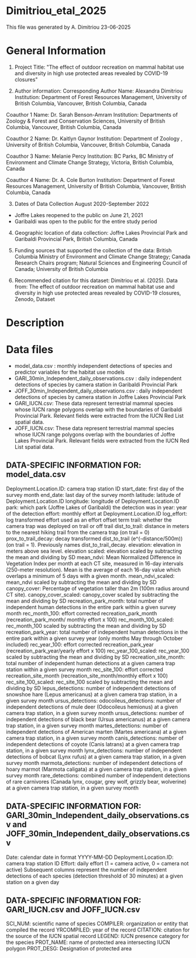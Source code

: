 # Dimitriou_etal_2025
This file was generated by A. Dimitriou 23-06-2025

# General Information 

1. Project Title: "The effect of outdoor recreation on mammal habitat use and diversity in high use protected areas revealed by COVID-19 closures"

2. Author information: 
Corresponding Author
		Name: Alexandra Dimitriou
		Institution: Department of Forest Resources Management, University of British Columbia, Vancouver, British Columbia, Canada

Coauthor 1 
Name: Dr. Sarah Benson-Amram
		Institution: Departments of Zoology & Forest and Conservation Sciences, University of British Columbia, Vancouver, British Columbia, Canada
		
Coauthor 2 
Name: Dr. Kaitlyn Gaynor
		Institution: Department of Zoology , University of British Columbia, Vancouver, British Columbia, Canada
		
Coauthor 3
Name: Melanie Percy
		Institution: BC Parks, BC Ministry of Environment and Climate Change Strategy, Victoria, British Columbia, Canada
		
Coauthor 4 
Name: Dr. A. Cole Burton
		Institution: Department of Forest Resources Management, University of British Columbia, Vancouver, British Columbia, Canada
		
3. Dates of Data Collection August 2020-September 2022
- Joffre Lakes reopened to the public on June 21, 2021
- Garibaldi was open to the public for the entire study period

4. Geographic location of data collection: Joffre Lakes Provincial Park and Garibaldi Provincial Park, British Columbia, Canada

5. Funding sources that supported the collection of the data: British Columbia Ministry of Environment and Climate Change Strategy; Canada Research Chairs program; Natural Sciences and Engineering Council of Canada; University of British Columbia

6. Recommended citation for this dataset: Dimitriou et al. (2025). Data from: The effect of outdoor recreation on mammal habitat use and diversity in high use protected areas revealed by COVID-19 closures, Zenodo, Dataset

# Description


# Data files
- model_data.csv : monthly independent detections of species and predictor variables for the habitat use models
- GARI_30min_Independent_daily_observations.csv : daily independent detections of species by camera station in Garibaldi Provincial Park 
- JOFF_30min_Independent_daily_observations.csv : daily independent detections of species by camera station in Joffre Lakes Provincial Park
- GARI_IUCN.csv: These data represent terrestrial mammal species whose IUCN range polygons overlap with the boundaries of Garibaldi Provincial Park. Relevant fields were extracted from the IUCN Red List spatial data.
- JOFF_IUCN.csv: These data represent terrestrial mammal species whose IUCN range polygons overlap with the boundaries of Joffre Lakes Provincial Park. Relevant fields were extracted from the IUCN Red List spatial data.

## DATA-SPECIFIC INFORMATION FOR: model_data.csv
Deployment.Location.ID: camera trap station ID
start_date: first day of the survey month
end_date: last day of the survey month
latitude: latitude of Deployment.Location.ID
longitude: longitude of Deployment.Location.ID
park: which park (Joffre Lakes of Garibaldi) the detection was in
year: year of the detection
effort: monthly effort at Deployment.Location.ID
log_effort: log transformed effort used as an effort offset term
trail: whether the camera trap was deployed on trail or off trail
dist_to_trail: distance in meters to the nearest hiking trail from the camera trap (on trail = 0)
prox_to_trail_decay: decay transformed dist_to_trail (e^(-distance/500m)) (on trail = 1). Previously names dist_to_trail_decay.
elevation: elevation in meters above sea level.
elevation scaled: elevation scaled by subtracting the mean and dividing by SD
mean_ndvi: Mean Normalized Difference in Vegetation Index per month at each CT site, measured in 16-day intervals (250-meter resolution). Mean is the average of each 16-day value which overlaps a minimum of 5 days with a given month.
mean_ndvi_scaled: mean_ndvi scaled by subtracting the mean and dividing by SD
canopy_cover: Percentage of vegetation taller than 2m (100m radius around CT site).
canopy_cover_scaled: canopy_cover scaled by subtracting the mean and dividing by SD
recreation_park_month: total number of independent human detections in the entire park within a given survey month
rec_month_100: effort corrected recreation_park_month (recreation_park_month/ monthly effort x 100)
rec_month_100_scaled: rec_month_100 scaled by subtracting the mean and dividing by SD
recreation_park_year: total number of independent human detections in the entire park within a given survey year (only months May through October included)
rec_year_100: effort corrected recreation_park_year (recreation_park_year/yearly effort x 100)
rec_year_100_scaled: rec_year_100 scaled by subtracting the mean and dividing by SD
recreation_site_month: total number of independent human detections at a given camera trap station within a given survey month
rec_site_100: effort corrected recreation_site_month (recreation_site_month/monthly effort x 100)
rec_site_100_scaled: rec_site_100 scaled by subtracting the mean and dividing by SD
lepus_detections: number of independent detections of snowshoe hare (Lepus americanus) at a given camera trap station, in a given survey month
ursus_detections:
odocoileus_detections: number of independent detections of mule deer (Odocoileus hemionus) at a given camera trap station, in a given survey month
ursus_detections: number of independent detections of black bear (Ursus americanus) at a given camera trap station, in a given survey month
martes_detections: number of independent detections of American marten (Martes americana) at a given camera trap station, in a given survey month
canis_detections: number of independent detections of coyote (Canis latrans) at a given camera trap station, in a given survey month
lynx_detections: number of independent detections of bobcat (Lynx rufus) at a given camera trap station, in a given survey month
marmota_detections: number of independent detections of hoary marmot (Marmota caligata) at a given camera trap station, in a given survey month
rare_detections: combined number of independent detections of rare carnivores (Canada lynx, cougar, grey wolf, grizzly bear, wolverine) at a given camera trap station, in a given survey month

## DATA-SPECIFIC INFORMATION FOR: GARI_30min_Independent_daily_observations.csv and JOFF_30min_Independent_daily_observations.csv
Date: calendar date in format YYYY-MM-DD
Deployment.Location.ID: camera trap station ID
Effort: daily effort (1 = camera active, 0 = camera not active)
Subsequent columns represent the number of independent detections of each species (detection threshold of 30 minutes) at a given station on a given day 

## DATA-SPECIFIC INFORMATION FOR: GARI_IUCN.csv and JOFF_IUCN.csv
SCI_NUM: scientific name of species
COMPILER: organization or entity that compiled the record
YRCOMPILED: year of the record
CITATION: citation for the source of the IUCN spatial record
LEGEND: IUCN presence category for the species 
PROT_NAME: name of protected area intersecting IUCN polygon
PROT_DESG: Designation of protected area